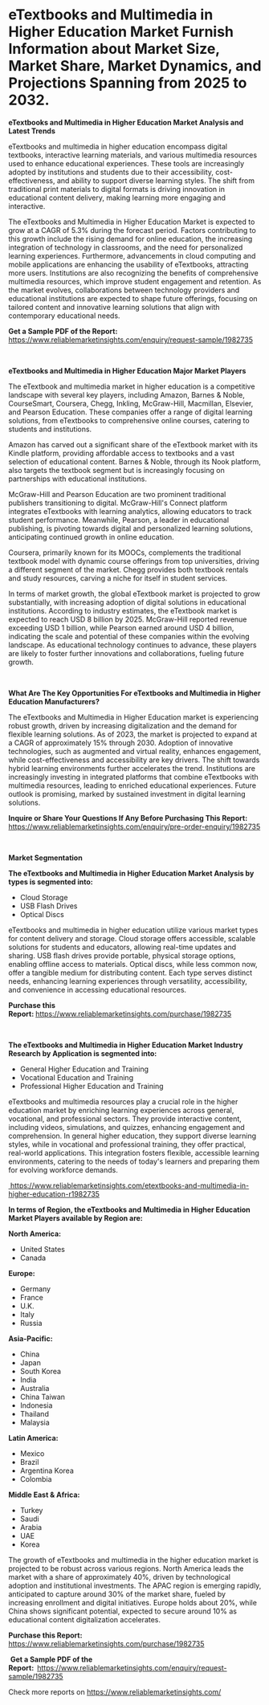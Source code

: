 <p><h1>eTextbooks and Multimedia in Higher Education Market Furnish Information about Market Size, Market Share, Market Dynamics, and Projections Spanning from 2025 to 2032.</h1></p><p><strong>eTextbooks and Multimedia in Higher Education Market Analysis and Latest Trends</strong></p>
<p><p>eTextbooks and multimedia in higher education encompass digital textbooks, interactive learning materials, and various multimedia resources used to enhance educational experiences. These tools are increasingly adopted by institutions and students due to their accessibility, cost-effectiveness, and ability to support diverse learning styles. The shift from traditional print materials to digital formats is driving innovation in educational content delivery, making learning more engaging and interactive.</p><p>The eTextbooks and Multimedia in Higher Education Market is expected to grow at a CAGR of 5.3% during the forecast period. Factors contributing to this growth include the rising demand for online education, the increasing integration of technology in classrooms, and the need for personalized learning experiences. Furthermore, advancements in cloud computing and mobile applications are enhancing the usability of eTextbooks, attracting more users. Institutions are also recognizing the benefits of comprehensive multimedia resources, which improve student engagement and retention. As the market evolves, collaborations between technology providers and educational institutions are expected to shape future offerings, focusing on tailored content and innovative learning solutions that align with contemporary educational needs.</p></p>
<p><strong>Get a Sample PDF of the Report:&nbsp;</strong> <a href="https://www.reliablemarketinsights.com/enquiry/request-sample/1982735?utm_campaign=2624&utm_medium=2&utm_source=Github&utm_content=ia&utm_term=07042025&utm_id=etextbooks-and-multimedia-in-higher-education">https://www.reliablemarketinsights.com/enquiry/request-sample/1982735</a></p>
<p>&nbsp;</p>
<p><strong>eTextbooks and Multimedia in Higher Education Major Market Players</strong></p>
<p><p>The eTextbook and multimedia market in higher education is a competitive landscape with several key players, including Amazon, Barnes & Noble, CourseSmart, Coursera, Chegg, Inkling, McGraw-Hill, Macmillan, Elsevier, and Pearson Education. These companies offer a range of digital learning solutions, from eTextbooks to comprehensive online courses, catering to students and institutions.</p><p>Amazon has carved out a significant share of the eTextbook market with its Kindle platform, providing affordable access to textbooks and a vast selection of educational content. Barnes & Noble, through its Nook platform, also targets the textbook segment but is increasingly focusing on partnerships with educational institutions.</p><p>McGraw-Hill and Pearson Education are two prominent traditional publishers transitioning to digital. McGraw-Hill's Connect platform integrates eTextbooks with learning analytics, allowing educators to track student performance. Meanwhile, Pearson, a leader in educational publishing, is pivoting towards digital and personalized learning solutions, anticipating continued growth in online education.</p><p>Coursera, primarily known for its MOOCs, complements the traditional textbook model with dynamic course offerings from top universities, driving a different segment of the market. Chegg provides both textbook rentals and study resources, carving a niche for itself in student services.</p><p>In terms of market growth, the global eTextbook market is projected to grow substantially, with increasing adoption of digital solutions in educational institutions. According to industry estimates, the eTextbook market is expected to reach USD 8 billion by 2025. McGraw-Hill reported revenue exceeding USD 1 billion, while Pearson earned around USD 4 billion, indicating the scale and potential of these companies within the evolving landscape. As educational technology continues to advance, these players are likely to foster further innovations and collaborations, fueling future growth.</p></p>
<p>&nbsp;</p>
<p><strong>What Are The Key Opportunities For eTextbooks and Multimedia in Higher Education Manufacturers?</strong></p>
<p><p>The eTextbooks and Multimedia in Higher Education market is experiencing robust growth, driven by increasing digitalization and the demand for flexible learning solutions. As of 2023, the market is projected to expand at a CAGR of approximately 15% through 2030. Adoption of innovative technologies, such as augmented and virtual reality, enhances engagement, while cost-effectiveness and accessibility are key drivers. The shift towards hybrid learning environments further accelerates the trend. Institutions are increasingly investing in integrated platforms that combine eTextbooks with multimedia resources, leading to enriched educational experiences. Future outlook is promising, marked by sustained investment in digital learning solutions.</p></p>
<p><strong>Inquire or Share Your Questions If Any Before Purchasing This Report:</strong> <a href="https://www.reliablemarketinsights.com/enquiry/pre-order-enquiry/1982735?utm_campaign=2624&utm_medium=2&utm_source=Github&utm_content=ia&utm_term=07042025&utm_id=etextbooks-and-multimedia-in-higher-education">https://www.reliablemarketinsights.com/enquiry/pre-order-enquiry/1982735</a></p>
<p>&nbsp;</p>
<p><strong>Market Segmentation</strong></p>
<p><strong>The eTextbooks and Multimedia in Higher Education Market Analysis by types is segmented into:</strong></p>
<p><ul><li>Cloud Storage</li><li>USB Flash Drives</li><li>Optical Discs</li></ul></p>
<p><p>eTextbooks and multimedia in higher education utilize various market types for content delivery and storage. Cloud storage offers accessible, scalable solutions for students and educators, allowing real-time updates and sharing. USB flash drives provide portable, physical storage options, enabling offline access to materials. Optical discs, while less common now, offer a tangible medium for distributing content. Each type serves distinct needs, enhancing learning experiences through versatility, accessibility, and convenience in accessing educational resources.</p></p>
<p><strong>Purchase this Report:&nbsp;</strong><a href="https://www.reliablemarketinsights.com/purchase/1982735?utm_campaign=2624&utm_medium=2&utm_source=Github&utm_content=ia&utm_term=07042025&utm_id=etextbooks-and-multimedia-in-higher-education">https://www.reliablemarketinsights.com/purchase/1982735</a></p>
<p>&nbsp;</p>
<p><strong>The eTextbooks and Multimedia in Higher Education Market Industry Research by Application is segmented into:</strong></p>
<p><ul><li>General Higher Education and Training</li><li>Vocational Education and Training</li><li>Professional Higher Education and Training</li></ul></p>
<p><p>eTextbooks and multimedia resources play a crucial role in the higher education market by enriching learning experiences across general, vocational, and professional sectors. They provide interactive content, including videos, simulations, and quizzes, enhancing engagement and comprehension. In general higher education, they support diverse learning styles, while in vocational and professional training, they offer practical, real-world applications. This integration fosters flexible, accessible learning environments, catering to the needs of today's learners and preparing them for evolving workforce demands.</p></p>
<p><a href="https://www.reliablemarketinsights.com/etextbooks-and-multimedia-in-higher-education-r1982735?utm_campaign=2624&utm_medium=2&utm_source=Github&utm_content=ia&utm_term=07042025&utm_id=etextbooks-and-multimedia-in-higher-education">&nbsp;https://www.reliablemarketinsights.com/etextbooks-and-multimedia-in-higher-education-r1982735</a></p>
<p><strong>In terms of Region, the eTextbooks and Multimedia in Higher Education Market Players available by Region are:</strong></p>
<p>
    <p> <strong> North America: </strong>
        <ul>
            <li>United States</li>
            <li>Canada</li>
        </ul>
        </p> 
    <p> <strong> Europe: </strong>
        <ul>
            <li>Germany</li>
            <li>France</li>
            <li>U.K.</li>
            <li>Italy</li>
            <li>Russia</li>
        </ul>
        </p> 
    <p> <strong> Asia-Pacific: </strong>
        <ul>
            <li>China</li>
            <li>Japan</li>
            <li>South Korea</li>
            <li>India</li>
            <li>Australia</li>
            <li>China Taiwan</li>
            <li>Indonesia</li>
            <li>Thailand</li>
            <li>Malaysia</li>
        </ul>
        </p> 
    <p> <strong> Latin America: </strong>
        <ul>
            <li>Mexico</li>
            <li>Brazil</li>
            <li>Argentina Korea</li>
            <li>Colombia</li>
        </ul>
        </p> 
    <p> <strong> Middle East & Africa: </strong>
        <ul>
            <li>Turkey</li>
            <li>Saudi</li>
            <li>Arabia</li>
            <li>UAE</li>
            <li>Korea</li>
        </ul>
    </p>
    </p>
<p><p>The growth of eTextbooks and multimedia in the higher education market is projected to be robust across various regions. North America leads the market with a share of approximately 40%, driven by technological adoption and institutional investments. The APAC region is emerging rapidly, anticipated to capture around 30% of the market share, fueled by increasing enrollment and digital initiatives. Europe holds about 20%, while China shows significant potential, expected to secure around 10% as educational content digitalization accelerates.</p></p>
<p><strong>Purchase this Report: </strong><a href="https://www.reliablemarketinsights.com/purchase/1982735?utm_campaign=2624&utm_medium=2&utm_source=Github&utm_content=ia&utm_term=07042025&utm_id=etextbooks-and-multimedia-in-higher-education">https://www.reliablemarketinsights.com/purchase/1982735</a></p>
<p>&nbsp;<strong>Get a Sample PDF of the Report:&nbsp;&nbsp;</strong><a href="https://www.reliablemarketinsights.com/enquiry/request-sample/1982735?utm_campaign=2624&utm_medium=2&utm_source=Github&utm_content=ia&utm_term=07042025&utm_id=etextbooks-and-multimedia-in-higher-education">https://www.reliablemarketinsights.com/enquiry/request-sample/1982735</a></p>
<p><strong></strong></p>
<p>Check more reports on <a href="https://www.reliablemarketinsights.com/?utm_campaign=2624&utm_medium=2&utm_source=Github&utm_content=ia&utm_term=07042025&utm_id=etextbooks-and-multimedia-in-higher-education">https://www.reliablemarketinsights.com/</a></p>